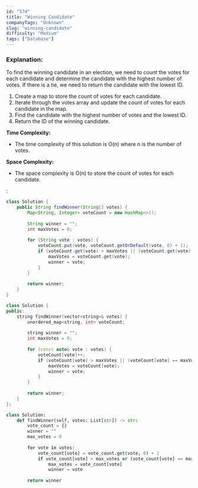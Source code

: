 ```yaml
---
id: "574"
title: "Winning Candidate"
companyTags: "Unknown"
slug: "winning-candidate"
difficulty: "Medium"
tags: ["Database"]
---
```


### Explanation:
To find the winning candidate in an election, we need to count the votes for each candidate and determine the candidate with the highest number of votes. If there is a tie, we need to return the candidate with the lowest ID.

1. Create a map to store the count of votes for each candidate.
2. Iterate through the votes array and update the count of votes for each candidate in the map.
3. Find the candidate with the highest number of votes and the lowest ID.
4. Return the ID of the winning candidate.

**Time Complexity:**
- The time complexity of this solution is O(n) where n is the number of votes.

**Space Complexity:**
- The space complexity is O(n) to store the count of votes for each candidate.

:

```java
class Solution {
    public String findWinner(String[] votes) {
        Map<String, Integer> voteCount = new HashMap<>();
        
        String winner = "";
        int maxVotes = 0;
        
        for (String vote : votes) {
            voteCount.put(vote, voteCount.getOrDefault(vote, 0) + 1);
            if (voteCount.get(vote) > maxVotes || (voteCount.get(vote) == maxVotes && vote.compareTo(winner) < 0)) {
                maxVotes = voteCount.get(vote);
                winner = vote;
            }
        }
        
        return winner;
    }
}
```

```cpp
class Solution {
public:
    string findWinner(vector<string>& votes) {
        unordered_map<string, int> voteCount;
        
        string winner = "";
        int maxVotes = 0;
        
        for (const auto& vote : votes) {
            voteCount[vote]++;
            if (voteCount[vote] > maxVotes || (voteCount[vote] == maxVotes && vote < winner)) {
                maxVotes = voteCount[vote];
                winner = vote;
            }
        }
        
        return winner;
    }
};
```

```python
class Solution:
    def findWinner(self, votes: List[str]) -> str:
        vote_count = {}
        winner = ""
        max_votes = 0
        
        for vote in votes:
            vote_count[vote] = vote_count.get(vote, 0) + 1
            if vote_count[vote] > max_votes or (vote_count[vote] == max_votes and vote < winner):
                max_votes = vote_count[vote]
                winner = vote
        
        return winner
```